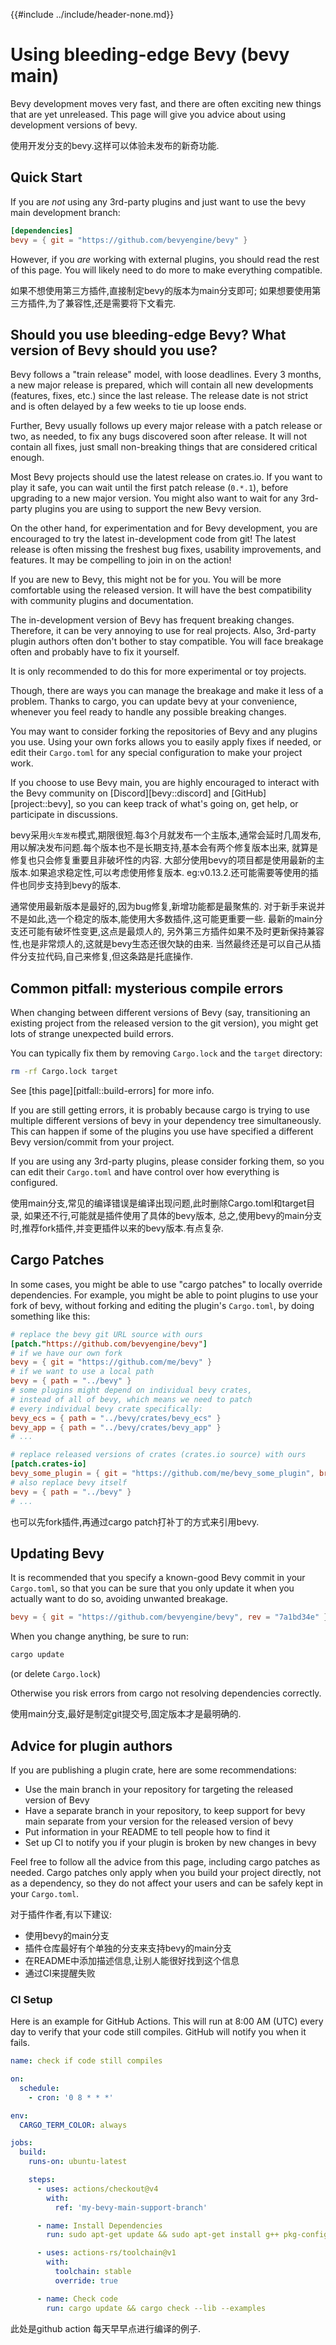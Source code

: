 {{#include ../include/header-none.md}}

# Using bleeding-edge Bevy (bevy main)

Bevy development moves very fast, and there are often exciting new things that
are yet unreleased. This page will give you advice about using development
versions of bevy.

使用开发分支的bevy.这样可以体验未发布的新奇功能.

## Quick Start

If you are *not* using any 3rd-party plugins and just want to use the bevy
main development branch:

```toml
[dependencies]
bevy = { git = "https://github.com/bevyengine/bevy" }
```

However, if you *are* working with external plugins, you should read the rest
of this page. You will likely need to do more to make everything compatible.

如果不想使用第三方插件,直接制定bevy的版本为main分支即可;
如果想要使用第三方插件,为了兼容性,还是需要将下文看完.

## Should you use bleeding-edge Bevy? What version of Bevy should you use?

Bevy follows a "train release" model, with loose deadlines. Every 3 months,
a new major release is prepared, which will contain all new developments
(features, fixes, etc.) since the last release. The release date is not
strict and is often delayed by a few weeks to tie up loose ends.

Further, Bevy usually follows up every major release with a patch release
or two, as needed, to fix any bugs discovered soon after release. It will
not contain all fixes, just small non-breaking things that are considered
critical enough.

Most Bevy projects should use the latest release on crates.io. If you want
to play it safe, you can wait until the first patch release (`0.*.1`),
before upgrading to a new major version. You might also want to wait for
any 3rd-party plugins you are using to support the new Bevy version.

On the other hand, for experimentation and for Bevy development, you are
encouraged to try the latest in-development code from git! The latest
release is often missing the freshest bug fixes, usability improvements,
and features. It may be compelling to join in on the action!

If you are new to Bevy, this might not be for you. You will be more
comfortable using the released version. It will have the best compatibility
with community plugins and documentation.

The in-development version of Bevy has frequent breaking changes. Therefore,
it can be very annoying to use for real projects. Also, 3rd-party plugin
authors often don't bother to stay compatible. You will face breakage often
and probably have to fix it yourself.

It is only recommended to do this for more experimental or toy projects.

Though, there are ways you can manage the breakage and make it less of a
problem. Thanks to cargo, you can update bevy at your convenience, whenever you
feel ready to handle any possible breaking changes.

You may want to consider forking the repositories of Bevy and any plugins you
use. Using your own forks allows you to easily apply fixes if needed, or edit
their `Cargo.toml` for any special configuration to make your project work.

If you choose to use Bevy main, you are highly encouraged to interact with
the Bevy community on [Discord][bevy::discord] and [GitHub][project::bevy], so
you can keep track of what's going on, get help, or participate in discussions.

bevy采用`火车发布`模式,期限很短.每3个月就发布一个主版本,通常会延时几周发布,
用以解决发布问题.每个版本也不是长期支持,基本会有两个修复版本出来,
就算是修复也只会修复重要且非破坏性的内容.
大部分使用bevy的项目都是使用最新的主版本.如果追求稳定性,可以考虑使用修复版本.
eg:v0.13.2.还可能需要等使用的插件也同步支持到bevy的版本.

通常使用最新版本是最好的,因为bug修复,新增功能都是最聚焦的.
对于新手来说并不是如此,选一个稳定的版本,能使用大多数插件,这可能更重要一些.
最新的main分支还可能有破坏性变更,这点是最烦人的,
另外第三方插件如果不及时更新保持兼容性,也是非常烦人的,这就是bevy生态还很欠缺的由来.
当然最终还是可以自己从插件分支拉代码,自己来修复,但这条路是托底操作.

## Common pitfall: mysterious compile errors

When changing between different versions of Bevy (say, transitioning an existing
project from the released version to the git version), you might get lots of
strange unexpected build errors.

You can typically fix them by removing `Cargo.lock` and the `target` directory:

```sh
rm -rf Cargo.lock target
```

See [this page][pitfall::build-errors] for more info.

If you are still getting errors, it is probably because cargo is trying
to use multiple different versions of bevy in your dependency tree
simultaneously. This can happen if some of the plugins you use have specified
a different Bevy version/commit from your project.

If you are using any 3rd-party plugins, please consider forking them, so you can
edit their `Cargo.toml` and have control over how everything is configured.

使用main分支,常见的编译错误是编译出现问题,此时删除Cargo.toml和target目录,
如果还不行,可能就是插件使用了具体的bevy版本,
总之,使用bevy的main分支时,推荐fork插件,并变更插件以来的bevy版本.有点复杂.

## Cargo Patches

In some cases, you might be able to use "cargo patches" to locally override
dependencies. For example, you might be able to point plugins to use your
fork of bevy, without forking and editing the plugin's `Cargo.toml`, by
doing something like this:

```toml
# replace the bevy git URL source with ours
[patch."https://github.com/bevyengine/bevy"]
# if we have our own fork
bevy = { git = "https://github.com/me/bevy" }
# if we want to use a local path
bevy = { path = "../bevy" }
# some plugins might depend on individual bevy crates,
# instead of all of bevy, which means we need to patch
# every individual bevy crate specifically:
bevy_ecs = { path = "../bevy/crates/bevy_ecs" }
bevy_app = { path = "../bevy/crates/bevy_app" }
# ...

# replace released versions of crates (crates.io source) with ours
[patch.crates-io]
bevy_some_plugin = { git = "https://github.com/me/bevy_some_plugin", branch = "bevy_main" }
# also replace bevy itself
bevy = { path = "../bevy" }
# ...
```

也可以先fork插件,再通过cargo patch打补丁的方式来引用bevy.

## Updating Bevy

It is recommended that you specify a known-good Bevy commit in your
`Cargo.toml`, so that you can be sure that you only update it when you
actually want to do so, avoiding unwanted breakage.

```toml
bevy = { git = "https://github.com/bevyengine/bevy", rev = "7a1bd34e" }
```

When you change anything, be sure to run:

```sh
cargo update
```

(or delete `Cargo.lock`)

Otherwise you risk errors from cargo not resolving dependencies correctly.

使用main分支,最好是制定git提交号,固定版本才是最明确的.

## Advice for plugin authors

If you are publishing a plugin crate, here are some recommendations:
  - Use the main branch in your repository for targeting the released version of Bevy
  - Have a separate branch in your repository, to keep support for bevy main
    separate from your version for the released version of bevy
  - Put information in your README to tell people how to find it
  - Set up CI to notify you if your plugin is broken by new changes in bevy

Feel free to follow all the advice from this page, including cargo patches
as needed. Cargo patches only apply when you build your project directly,
not as a dependency, so they do not affect your users and can be safely kept
in your `Cargo.toml`.

对于插件作者,有以下建议:
 - 使用bevy的main分支
 - 插件仓库最好有个单独的分支来支持bevy的main分支
 - 在README中添加描述信息,让别人能很好找到这个信息
 - 通过CI来提醒失败

### CI Setup

Here is an example for GitHub Actions. This will run at 8:00 AM (UTC) every day
to verify that your code still compiles. GitHub will notify you when it fails.

```yaml
name: check if code still compiles

on:
  schedule:
    - cron: '0 8 * * *'

env:
  CARGO_TERM_COLOR: always

jobs:
  build:
    runs-on: ubuntu-latest

    steps:
      - uses: actions/checkout@v4
        with:
          ref: 'my-bevy-main-support-branch'

      - name: Install Dependencies
        run: sudo apt-get update && sudo apt-get install g++ pkg-config libx11-dev libasound2-dev libudev-dev

      - uses: actions-rs/toolchain@v1
        with:
          toolchain: stable
          override: true

      - name: Check code
        run: cargo update && cargo check --lib --examples
```

此处是github action 每天早早点进行编译的例子.
